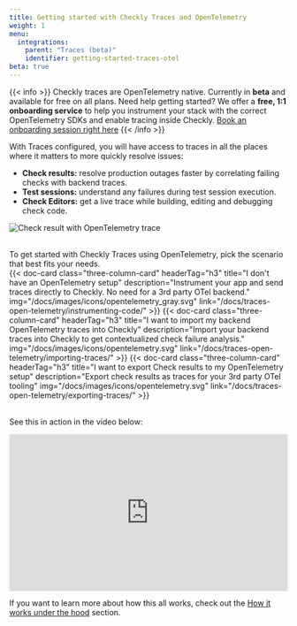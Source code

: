 ```yaml
---
title: Getting started with Checkly Traces and OpenTelemetry
weight: 1
menu:
  integrations:
    parent: "Traces (beta)"
    identifier: getting-started-traces-otel
beta: true
---
```


{{< info >}}
Checkly traces are OpenTelemetry native. Currently in **beta** and available for free on all plans. 
Need help getting started? We offer a **free, 1:1 onboarding service** to help you instrument your stack with the 
correct OpenTelemetry SDKs and enable tracing inside Checkly. 
[Book an onboarding session right here](https://calendly.com/maria-checkly/traces-onboarding)
{{< /info >}}

With Traces configured, you will have access to traces in all the places where it matters to more quickly resolve issues:
- **Check results:** resolve production outages faster by correlating failing checks with backend traces.
- **Test sessions:** understand any failures during test session execution.
- **Check Editors:** get a live trace while building, editing and debugging check code.

![Check result with OpenTelemetry trace](/docs/images/integrations/otel/otel_check_result.png)


<br>
To get started with Checkly Traces using OpenTelemetry, pick the scenario that best fits your needs.

<div class="cards-list">
{{< doc-card
	  class="three-column-card"
	  headerTag="h3"
	  title="I don't have an OpenTelemetry setup"
	  description="Instrument your app and send traces directly to Checkly. No need for a 3rd party OTel backend."
	  img="/docs/images/icons/opentelemetry_gray.svg"
	  link="/docs/traces-open-telemetry/instrumenting-code/"
>}}
{{< doc-card
	  class="three-column-card"
	  headerTag="h3"
	  title="I want to import my backend OpenTelemetry traces into Checkly"
	  description="Import your backend traces into Checkly to get contextualized check failure analysis."
	  img="/docs/images/icons/opentelemetry.svg"
	  link="/docs/traces-open-telemetry/importing-traces/"
>}}
{{< doc-card
	  class="three-column-card"
	  headerTag="h3"
	  title="I want to export Check results to my OpenTelemetry setup"
	  description="Export check results as traces for your 3rd party OTel tooling"
	  img="/docs/images/icons/opentelemetry.svg"
	  link="/docs/traces-open-telemetry/exporting-traces/"
>}}
</div>

<br>

See this in action in the video below:

<div style="position: relative; padding-bottom: 56.25%; height: 0;"><iframe src="https://www.loom.com/embed/30c143388ba54e9ba6b665dfbfe0d295?sid=8ad8d273-b0bb-48ca-b456-1b137384b9de" frameborder="0" webkitallowfullscreen mozallowfullscreen allowfullscreen style="position: absolute; top: 0; left: 0; width: 100%; height: 100%;"></iframe></div>

If you want to learn more about how this all works, check out the [How it works under the hood](/docs/open-telemetry/how-it-works/) section.

